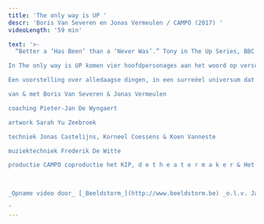 ```yaml
---
title: 'The only way is UP '
descr: 'Boris Van Severen en Jonas Vermeulen / CAMPO (2017) '
videoLength: '59 min'

text: '>-
  “Better a ‘Has Been’ than a ‘Never Was’.” Tony in The Up Series, BBC

In The only way is UP komen vier hoofdpersonages aan het woord op verschillende sleutelmomenten in hun leven: als kind, puber, jongvolwassene, dertiger, veertiger en vijftiger. Hoezeer verandert je houding tegenover bepaalde thema’s naarmate je ouder wordt? In hoeverre is de manier waarop je in het leven staat al van jongs af aan bepaald? Is er een manier om ouder worden niet langer als een eliminatie van mogelijkheden te beschouwen, maar als iets om naar uit te kijken?

Een voorstelling over alledaagse dingen, in een surreëel universum dat alles wegheeft van een langgerekte lsd-trip. Na hun felgesmaakte debuut The Great Downhill Journey of Little Tommy, laten Boris Van Severen en Jonas Vermeulen de zelfgeschreven soundtrack van deze voorstelling dit keer niet door een rockband brengen, maar door twee dj booths die live muziek én (neon-)quotes tegen elkaar op samplen. Een elektro-opera, zo u wil, geïnspireerd door o.m. The Up Series (BBC).

van & met Boris Van Severen & Jonas Vermeulen

coaching Pieter-Jan De Wyngaert

artwork Sarah Yu Zeebroek

techniek Jonas Castelijns, Korneel Coessens & Koen Vanneste

muziektechniek Frederik De Witte

productie CAMPO coproductie het KIP, d e t h e a t e r m a k e r & Het Theaterfestival met de steun van de Vlaamse Gemeenschap

‍

_Opname video door_ [_Beeldstorm_](http://www.beeldstorm.be) _o.l.v. Jan Bosteels_  

‍'
---
```

